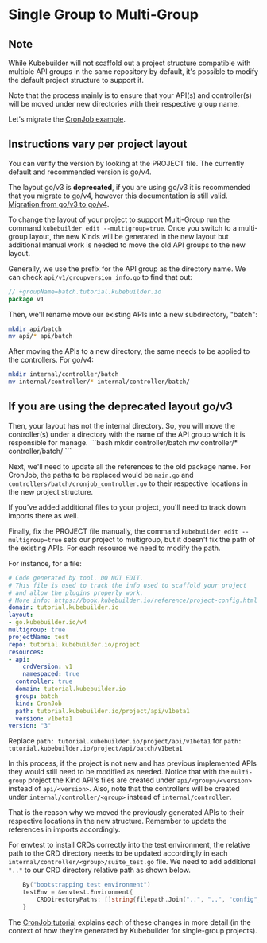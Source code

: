 # Single Group to Multi-Group

<aside class="note warning">

<h1>Note</h1>

While Kubebuilder will not scaffold out a project structure compatible
with multiple API groups in the same repository by default, it's possible
to modify the default project structure to support it.

Note that the process mainly is to ensure that your  API(s) and controller(s) will be moved under new directories with their respective group name.

</aside>

Let's migrate the [CronJob example][cronjob-tutorial].

<aside class="note warning">
<h1>Instructions vary per project layout</h1>

You can verify the version by looking at the PROJECT file. The currently default and
recommended version is go/v4.

The layout go/v3 is **deprecated**, if you are using go/v3 it is recommended that you migrate to
go/v4, however this documentation is still valid. [Migration from go/v3 to go/v4][migration-guide].

</aside>

To change the layout of your project to support Multi-Group run the command
`kubebuilder edit --multigroup=true`. Once you switch to a multi-group layout, the new Kinds
will be generated in the new layout but additional manual work is needed
to move the old API groups to the new layout.

Generally, we use the prefix for the API group as the directory name. We
can check `api/v1/groupversion_info.go` to find that out:

```go
// +groupName=batch.tutorial.kubebuilder.io
package v1
```

Then, we'll rename move our existing APIs into a new subdirectory, "batch":

```bash
mkdir api/batch
mv api/* api/batch
```

After moving the APIs to a new directory, the same needs to be applied to the controllers. For go/v4:

```bash
mkdir internal/controller/batch
mv internal/controller/* internal/controller/batch/
```

<aside class="note">
<h1>If you are using the deprecated layout go/v3</h1>
Then, your layout has not the internal directory. So, you will move the controller(s) under a directory with the name of the API group which it is responsible for manage.
```bash
mkdir controller/batch
mv controller/* controller/batch/
```

Next, we'll need to update all the references to the old package name.
For CronJob, the paths to be replaced would be `main.go` and `controllers/batch/cronjob_controller.go` to their respective locations in the new project structure.

If you've added additional files to your project, you'll need to track down
imports there as well.

Finally, fix the PROJECT file manually, the command `kubebuilder edit --multigroup=true`
sets our project to multigroup, but it doesn't fix the path of the existing APIs.
For each resource we need to modify the path.

For instance, for a file:

```yaml
# Code generated by tool. DO NOT EDIT.
# This file is used to track the info used to scaffold your project
# and allow the plugins properly work.
# More info: https://book.kubebuilder.io/reference/project-config.html
domain: tutorial.kubebuilder.io
layout:
- go.kubebuilder.io/v4
multigroup: true
projectName: test
repo: tutorial.kubebuilder.io/project
resources:
- api:
    crdVersion: v1
    namespaced: true
  controller: true
  domain: tutorial.kubebuilder.io
  group: batch
  kind: CronJob
  path: tutorial.kubebuilder.io/project/api/v1beta1
  version: v1beta1
version: "3"
```

Replace `path: tutorial.kubebuilder.io/project/api/v1beta1` for
`path: tutorial.kubebuilder.io/project/api/batch/v1beta1`

In this process, if the project is not new and has previous implemented APIs they would still need to be modified as needed.
Notice that with the `multi-group` project the Kind API's files are created under `api/<group>/<version>` instead of `api/<version>`.
Also, note that the controllers will be created under `internal/controller/<group>` instead of `internal/controller`.

That is the reason why we moved the previously generated APIs to their respective locations in the new structure.
Remember to update the references in imports accordingly.

For envtest to install CRDs correctly into the test environment, the relative path to the CRD directory needs to be updated accordingly in each `internal/controller/<group>/suite_test.go` file. We need to add additional `".."` to our CRD directory relative path as shown below.

```go
    By("bootstrapping test environment")
    testEnv = &envtest.Environment{
        CRDDirectoryPaths: []string{filepath.Join("..", "..", "config", "crd", "bases")},
    }
```

The [CronJob tutorial][cronjob-tutorial] explains each of these changes in
more detail (in the context of how they're generated by Kubebuilder for
single-group projects).

[multi-group-issue]: https://github.com/nholuongut/kubebuilder/issues/923 "Kubebuilder Issue #923"
[cronjob-tutorial]: /cronjob-tutorial/cronjob-tutorial.md "Tutorial: Building CronJob"
[migration-guide]: /migration/migration_guide_gov3_to_gov4.md "Migration from go/v3 to go/v4"
